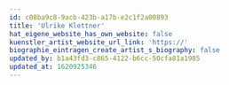 ```yaml
---
id: c08ba9c8-9acb-423b-a17b-e2c1f2a00893
title: 'Ulrike Klettner'
hat_eigene_website_has_own_website: false
kuenstler_artist_website_url_link: 'https://'
biographie_eintragen_create_artist_s_biography: false
updated_by: b1a43fd3-c865-4122-b6cc-50cfa81a1985
updated_at: 1620925346
---
```

